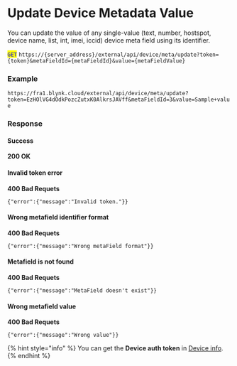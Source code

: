 # Update Device Metadata Value

You can update the value of any single-value (text, number, hostspot, device name, list, int, imei, iccid) device meta field using its identifier.



<mark style="color:blue;">`GET`</mark> `https://{server_address}/external/api/device/meta/update?token={token}&metaFieldId={metaFieldId}&value={metaFieldValue}`

### Example

`https://fra1.blynk.cloud/external/api/device/meta/update?token=EzHOlVG4dOdkPozcZutxK0AlkrsJAVff&metaFieldId=3&value=Sample+value`&#x20;

### Response

#### **Success**

**200 OK**

#### **Invalid token error**

**400 Bad Requets**

```
{"error":{"message":"Invalid token."}}
```

#### **Wrong metafield identifier format**

**400 Bad Requets**

```
{"error":{"message":"Wrong metaField format"}}
```

#### **Metafield is not found**

**400 Bad Requets**

```
{"error":{"message":"MetaField doesn't exist"}}
```

#### **Wrong metafield value**

**400 Bad Requets**

```
{"error":{"message":"Wrong value"}}
```

{% hint style="info" %}
You can get the **Device auth token** in [Device info](https://bit.ly/BlynkSimpleAuth).
{% endhint %}
